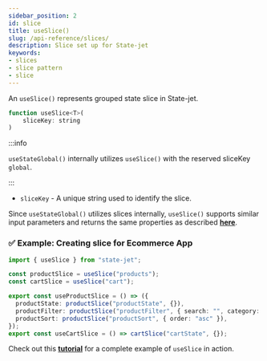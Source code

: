 ```yaml
---
sidebar_position: 2
id: slice
title: useSlice()
slug: /api-reference/slices/
description: Slice set up for State-jet
keywords:
- slices
- slice pattern
- slice
---
```


An `useSlice()` represents grouped state slice in State-jet.
```jsx
function useSlice<T>(
    sliceKey: string
) 
```

:::info

`useStateGlobal()` internally utilizes `useSlice()` with the reserved sliceKey `global`.

:::

- `sliceKey` - A unique string used to identify the slice.

Since `useStateGlobal()` utilizes slices internally, `useSlice()` supports similar input parameters and returns the same properties as described **[here](/docs/api-reference/global-state/)**.

### ✅ Example: Creating slice for Ecommerce App

```ts
import { useSlice } from "state-jet";

const productSlice = useSlice("products");
const cartSlice = useSlice("cart");

export const useProductSlice = () => ({
  productState: productSlice("productState", {}),
  productFilter: productSlice("productFilter", { search: "", category: "all" }),
  productSort: productSlice("productSort", { order: "asc" }),
});
export const useCartSlice = () => cartSlice("cartState", {});
```

Check out this **[tutorial](/docs/tutorial/ecommerce-app#create-slices)** for a complete example of `useSlice` in action.